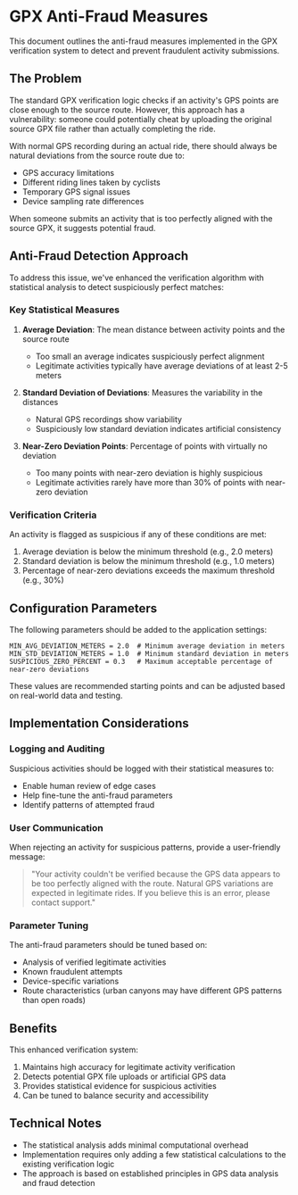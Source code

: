 # GPX Anti-Fraud Measures

This document outlines the anti-fraud measures implemented in the GPX verification system to detect and prevent fraudulent activity submissions.

## The Problem

The standard GPX verification logic checks if an activity's GPS points are close enough to the source route. However, this approach has a vulnerability: someone could potentially cheat by uploading the original source GPX file rather than actually completing the ride.

With normal GPS recording during an actual ride, there should always be natural deviations from the source route due to:
- GPS accuracy limitations
- Different riding lines taken by cyclists
- Temporary GPS signal issues
- Device sampling rate differences

When someone submits an activity that is too perfectly aligned with the source GPX, it suggests potential fraud.

## Anti-Fraud Detection Approach

To address this issue, we've enhanced the verification algorithm with statistical analysis to detect suspiciously perfect matches:

### Key Statistical Measures

1. **Average Deviation**: The mean distance between activity points and the source route
   - Too small an average indicates suspiciously perfect alignment
   - Legitimate activities typically have average deviations of at least 2-5 meters

2. **Standard Deviation of Deviations**: Measures the variability in the distances
   - Natural GPS recordings show variability
   - Suspiciously low standard deviation indicates artificial consistency

3. **Near-Zero Deviation Points**: Percentage of points with virtually no deviation
   - Too many points with near-zero deviation is highly suspicious
   - Legitimate activities rarely have more than 30% of points with near-zero deviation

### Verification Criteria

An activity is flagged as suspicious if any of these conditions are met:

1. Average deviation is below the minimum threshold (e.g., 2.0 meters)
2. Standard deviation is below the minimum threshold (e.g., 1.0 meters)
3. Percentage of near-zero deviations exceeds the maximum threshold (e.g., 30%)

## Configuration Parameters

The following parameters should be added to the application settings:

```
MIN_AVG_DEVIATION_METERS = 2.0  # Minimum average deviation in meters
MIN_STD_DEVIATION_METERS = 1.0  # Minimum standard deviation in meters
SUSPICIOUS_ZERO_PERCENT = 0.3   # Maximum acceptable percentage of near-zero deviations
```

These values are recommended starting points and can be adjusted based on real-world data and testing.

## Implementation Considerations

### Logging and Auditing

Suspicious activities should be logged with their statistical measures to:
- Enable human review of edge cases
- Help fine-tune the anti-fraud parameters
- Identify patterns of attempted fraud

### User Communication

When rejecting an activity for suspicious patterns, provide a user-friendly message:

> "Your activity couldn't be verified because the GPS data appears to be too perfectly aligned with the route. Natural GPS variations are expected in legitimate rides. If you believe this is an error, please contact support."

### Parameter Tuning

The anti-fraud parameters should be tuned based on:
- Analysis of verified legitimate activities
- Known fraudulent attempts
- Device-specific variations
- Route characteristics (urban canyons may have different GPS patterns than open roads)

## Benefits

This enhanced verification system:
1. Maintains high accuracy for legitimate activity verification
2. Detects potential GPX file uploads or artificial GPS data
3. Provides statistical evidence for suspicious activities
4. Can be tuned to balance security and accessibility

## Technical Notes

- The statistical analysis adds minimal computational overhead
- Implementation requires only adding a few statistical calculations to the existing verification logic
- The approach is based on established principles in GPS data analysis and fraud detection
